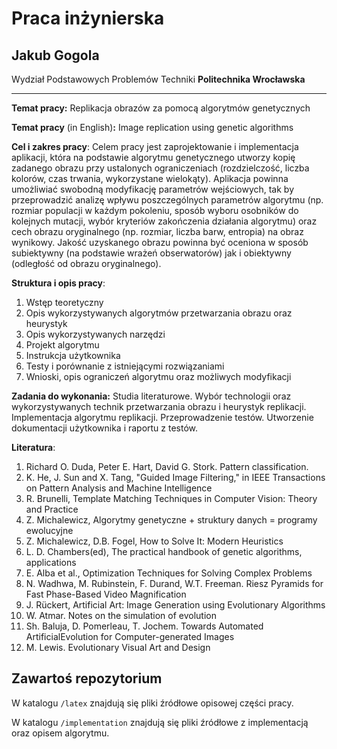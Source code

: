 # Praca inżynierska

## Jakub Gogola
Wydział Podstawowych Problemów Techniki
**Politechnika Wrocławska**
___
**Temat pracy:** Replikacja obrazów za pomocą algorytmów genetycznych

**Temat pracy** (in English)**:** Image replication using genetic algorithms

**Cel i zakres pracy**:  Celem pracy jest zaprojektowanie i implementacja aplikacji, która na podstawie algorytmu genetycznego utworzy kopię zadanego obrazu przy ustalonych ograniczeniach (rozdzielczość, liczba kolorów, czas trwania, wykorzystane wielokąty). Aplikacja powinna umożliwiać swobodną modyfikację parametrów wejściowych, tak by przeprowadzić analizę wpływu poszczególnych parametrów algorytmu (np. rozmiar populacji w każdym pokoleniu, sposób wyboru osobników do kolejnych mutacji, wybór kryteriów zakończenia działania algorytmu) oraz cech obrazu oryginalnego (np. rozmiar, liczba barw, entropia) na obraz wynikowy. Jakość uzyskanego obrazu powinna być oceniona w sposób subiektywny (na podstawie wrażeń obserwatorów) jak i obiektywny (odległość od obrazu oryginalnego).

**Struktura i opis pracy**: 

1. Wstęp teoretyczny
2. Opis wykorzystywanych algorytmów przetwarzania obrazu oraz heurystyk
3. Opis wykorzystywanych narzędzi
4. Projekt algorytmu
5. Instrukcja użytkownika 
6. Testy i porównanie z istniejącymi rozwiązaniami
7. Wnioski, opis ograniczeń algorytmu oraz możliwych modyfikacji

**Zadania do wykonania:** Studia literaturowe. Wybór technologii oraz wykorzystywanych technik przetwarzania obrazu i heurystyk replikacji. Implementacja algorytmu replikacji. Przeprowadzenie testów. Utworzenie dokumentacji użytkownika i raportu z testów.

**Literatura**:
 1. Richard O. Duda, Peter E. Hart, David G. Stork. Pattern classification.
 2. K. He, J. Sun and X. Tang, "Guided Image Filtering," in IEEE Transactions on Pattern Analysis and Machine Intelligence
 3. R. Brunelli, Template Matching Techniques in Computer Vision: Theory and Practice
 4. Z. Michalewicz, Algorytmy genetyczne + struktury danych = programy ewolucyjne 
 5. Z. Michalewicz, D.B. Fogel, How to Solve It: Modern Heuristics 
 6. L. D. Chambers(ed), The practical handbook of genetic algorithms, applications
 7. E. Alba et al., Optimization Techniques for Solving Complex Problems
 8. N. Wadhwa, M. Rubinstein, F. Durand, W.T. Freeman. Riesz Pyramids for Fast Phase-Based Video Magnification
 9. J. Rückert, Artificial Art: Image Generation using Evolutionary Algorithms
 10. W. Atmar. Notes on the simulation of evolution
 11. Sh. Baluja, D. Pomerleau, T. Jochem. Towards Automated ArtificialEvolution for Computer-generated Images
 12. M. Lewis. Evolutionary Visual Art and Design

## Zawartoś repozytorium

W katalogu `/latex` znajdują się pliki źródłowe opisowej części pracy.

W katalogu `/implementation` znajdują się pliki źródłowe z implementacją oraz opisem algorytmu.